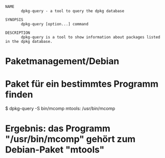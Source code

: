 ```
NAME
       dpkg-query - a tool to query the dpkg database

SYNOPSIS
       dpkg-query [option...] command

DESCRIPTION
       dpkg-query is a tool to show information about packages listed in the dpkg database.
```


# Paketmanagement/Debian
# Paket für ein bestimmtes Programm finden
$ dpkg-query -S bin/mcomp
mtools: /usr/bin/mcomp
# Ergebnis: das Programm "/usr/bin/mcomp" gehört zum Debian-Paket "mtools"

